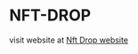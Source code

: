 # NFT-DROP

visit website at <a href="https://vercel.com/nik-1207/nik-1207-nft-drop"> Nft Drop website </a>
